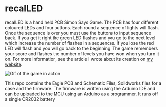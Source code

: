 # recalLED

recalLED is a hand held PCB Simon Says Game. The PCB has four different coloured LEDs and four buttons. Each round a sequence of lights will flash. Once the sequence is over you must use the buttons to input sequence back. If you get it right the green LED flashes and you go to the next level which increase the number of flashes in a sequences. If you lose the red LED will flash and you will go back to the beginning. The game remembers your score and flashes the number of levels you have won when you turn it on. For more information, see the article I wrote about its creation on [my website](https://www.archieatkinson.com/recalled).

![Gif of the game in action](https://www.archieatkinson.com/assets/recalled/demo.gif)

This repo contains the Eagle PCB and Schematic Files, Soildworks files for a case and the firmware. The firmware is written using the Arduino IDE and can be uploaded to the MCU using an Arduino as a programmer. It runs off a single CR2032 battery.
